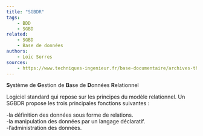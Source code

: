 ```yaml
---
title: "SGBDR"
tags:
    - BDD
    - SGBD
related:
    - SGBD
    - Base de données
authors:
    - Loic Sorres
sources:
    - https://www.techniques-ingenieur.fr/base-documentaire/archives-th12/archives-technologies-logicielles-et-architecture-des-systemes-tiahb/archive-1/bases-de-donnees-relationnelles-h2038/qu-appelle-t-on-sgbdr-h2038niv10007.html
---
```


**S**ystème de **G**estion de **B**ase de **D**onnées **R**elationnel

Logiciel standard qui repose sur les principes du modèle relationnel. 
Un SGBDR propose les trois principales fonctions suivantes :

-la définition des données sous forme de relations.<br>
-la manipulation des données par un langage déclaratif.<br>
-l’administration des données.